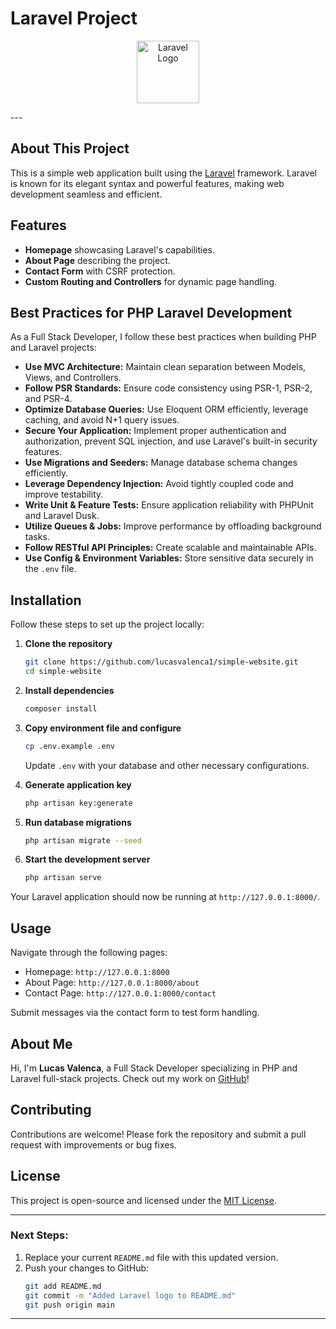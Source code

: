 # Laravel Project
<p align="center"> <a href="https://laravel.com" target="_blank"> <img src="https://laravel.com/img/logomark.min.svg" width="100" alt="Laravel Logo"> </a> </p>
---

## About This Project

This is a simple web application built using the [Laravel](https://laravel.com) framework. Laravel is known for its elegant syntax and powerful features, making web development seamless and efficient.

## Features

- **Homepage** showcasing Laravel's capabilities.
- **About Page** describing the project.
- **Contact Form** with CSRF protection.
- **Custom Routing and Controllers** for dynamic page handling.

## Best Practices for PHP Laravel Development

As a Full Stack Developer, I follow these best practices when building PHP and Laravel projects:

- **Use MVC Architecture:** Maintain clean separation between Models, Views, and Controllers.
- **Follow PSR Standards:** Ensure code consistency using PSR-1, PSR-2, and PSR-4.
- **Optimize Database Queries:** Use Eloquent ORM efficiently, leverage caching, and avoid N+1 query issues.
- **Secure Your Application:** Implement proper authentication and authorization, prevent SQL injection, and use Laravel's built-in security features.
- **Use Migrations and Seeders:** Manage database schema changes efficiently.
- **Leverage Dependency Injection:** Avoid tightly coupled code and improve testability.
- **Write Unit & Feature Tests:** Ensure application reliability with PHPUnit and Laravel Dusk.
- **Utilize Queues & Jobs:** Improve performance by offloading background tasks.
- **Follow RESTful API Principles:** Create scalable and maintainable APIs.
- **Use Config & Environment Variables:** Store sensitive data securely in the `.env` file.

## Installation

Follow these steps to set up the project locally:

1. **Clone the repository**

    ```sh
    git clone https://github.com/lucasvalenca1/simple-website.git
    cd simple-website
    ```

2. **Install dependencies**

    ```sh
    composer install
    ```

3. **Copy environment file and configure**

    ```sh
    cp .env.example .env
    ```

    Update `.env` with your database and other necessary configurations.

4. **Generate application key**

    ```sh
    php artisan key:generate
    ```

5. **Run database migrations**

    ```sh
    php artisan migrate --seed
    ```

6. **Start the development server**
    ```sh
    php artisan serve
    ```

Your Laravel application should now be running at `http://127.0.0.1:8000/`.

## Usage

Navigate through the following pages:

- Homepage: `http://127.0.0.1:8000`
- About Page: `http://127.0.0.1:8000/about`
- Contact Page: `http://127.0.0.1:8000/contact`

Submit messages via the contact form to test form handling.

## About Me

Hi, I'm **Lucas Valenca**, a Full Stack Developer specializing in PHP and Laravel full-stack projects. Check out my work on [GitHub](https://github.com/lucasvalenca1)!

## Contributing

Contributions are welcome! Please fork the repository and submit a pull request with improvements or bug fixes.

## License

This project is open-source and licensed under the [MIT License](https://opensource.org/licenses/MIT).

---

### Next Steps:

1. Replace your current `README.md` file with this updated version.
2. Push your changes to GitHub:
   ```sh
   git add README.md
   git commit -m "Added Laravel logo to README.md"
   git push origin main
   ```

---
